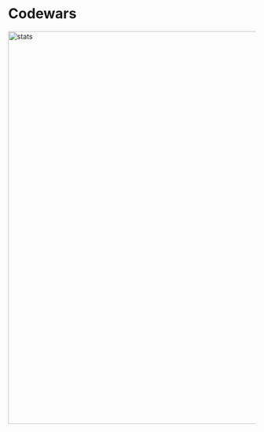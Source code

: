 # Codewars

<img src="https://res.cloudinary.com/djlowrayn/image/upload/v1653233052/dHenryCodewars_lqsowu.png" alt="stats" width="1000" height="800"/>
